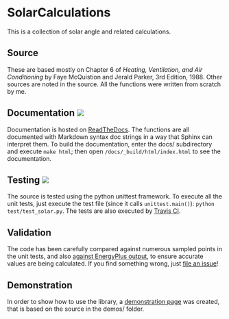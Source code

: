 # SolarCalculations
This is a collection of solar angle and related calculations.

## Source
These are based mostly on Chapter 6 of _Heating, Ventilation, and Air Conditioning_ by Faye McQuistion and Jerald Parker, 3rd Edition, 1988.  Other sources are noted in the source.  All the functions were written from scratch by me.

## Documentation [![](https://readthedocs.org/projects/solar-calculations/badge/?version=latest)](http://solar-calculations.readthedocs.org/en/latest/)
Documentation is hosted on [ReadTheDocs](http://solar-calculations.readthedocs.org/en/latest/).  The functions are all documented with Markdown syntax doc strings in a way that Sphinx can interpret them.  To build the documentation, enter the docs/ subdirectory and execute `make html`; then open `/docs/_build/html/index.html` to see the documentation.

## Testing [![](https://travis-ci.org/Myoldmopar/SolarCalculations.svg?branch=master)](https://travis-ci.org/Myoldmopar/SolarCalculations)
The source is tested using the python unittest framework.  To execute all the unit tests, just execute the test file (since it calls `unittest.main()`): `python test/test_solar.py`.  The tests are also executed by [Travis CI](https://travis-ci.org/Myoldmopar/SolarCalculations).

## Validation
The code has been carefully compared against numerous sampled points in the unit tests, and also [against EnergyPlus output](https://github.com/Myoldmopar/SolarCalculations/wiki/CompareToEnergyPlus), to ensure accurate values are being calculated.  If you find something wrong, just [file an issue](https://github.com/Myoldmopar/SolarCalculations/issues/new)!

## Demonstration
In order to show how to use the library, a [demonstration page](https://github.com/Myoldmopar/SolarCalculations/wiki/DemoSolarAngles) was created, that is based on the source in the demos/ folder.
